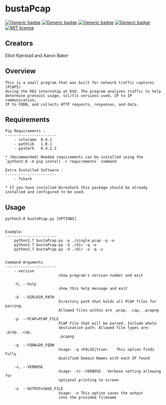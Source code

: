 # bustaPcap
[![Generic badge](https://img.shields.io/badge/Python-3.7.3-blue.svg)](https://www.python.org/downloads/release/python-373/)
[![Generic badge](https://img.shields.io/badge/build-passing-GREEN.svg)]()
[![Generic badge](https://img.shields.io/badge/version-beta_1.0-GREEN.svg)]()
[![Generic badge](https://img.shields.io/badge/wiki-in_progress-yellow.svg)](https://github.com/abaker2010/bustaPcap/wiki)
[![MIT license](https://img.shields.io/badge/License-MIT-blue.svg)](https://github.com/abaker2010/bustaPcap/blob/master/LICENSE)


Creators 
-----------------------
Elliot Kjerstad and Aaron Baker 

Overview
-----------------------

	This is a small program that was built for network traffic captures (PCAPS) 
	during the REU internship at DSU. The program analyzes traffic to help 
	determine protocol usage, ssl/tls versions used, IP to IP communication, 
	IP to FQDN, and collects HTTP requests, responses, and data.


Requirements
-----------------------
	Pip Requirements : 
	-----------------------
		- colorama  0.4.1
		- pathlib   1.0.1
		- pyshark   0.4.2.3
	
	* (Recommended) Needed requirements can be installed using the `python3.8 -m pip install -r requirements` command

	Extra Installed Software : 
	-----------------------
		- Tshark
		
	* If you have installed Wireshark this package should be already installed and configured to be used. 


Usage
-----------------------

	python3.8 bustaPcap.py [OPTIONS]


	Example:
	-----------------------
        python3.7 bustaPcap.py -p ./single.pcap -q -o
        python3.7 bustaPcap.py -d ./dir -q -o
        python3.7 bustaPcap.py -d ./dir -o -q -v


	Command Arguments
	-----------------------
		--version
							show program's version number and exit

		-h, --help
							show this help message and exit

		-d  --DIR=DIR_PATH
							Directory path that holds all PCAP files for parsing.
							Allowed files within are .pcap, .cap, .pcapng

		-p  --PCAP=PCAP_FILE
							PCAP File that will be parsed. Include whole
							destination path: Allowed file types are: .pcap, .cap,
							.pcapng

		-q  --FQDN=DO_FQDN
							Usage: -q <FALSE|true>    This option finds Fully
							Qualified Domain Names with each IP found

		-v, --VERBOSE
							Usage: -v|--VERBOSE   Verbose setting allowing for
							optional printing to screen

		-o  --OUTPUT=SAVE_FILE
							Usage: -o This option saves the output
							into the provided filename
